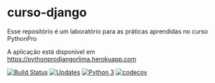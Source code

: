 # curso-django
Esse repositório é um laboratório para as práticas aprendidas no curso PythonPro

A aplicação está disponível em https://pythonprodjangorlima.herokuapp.com

[![Build Status](https://travis-ci.com/renexe/curso-django.svg?branch=master)](https://travis-ci.com/renexe/curso-django)
[![Updates](https://pyup.io/repos/github/renexe/curso-django/shield.svg)](https://pyup.io/repos/github/renexe/curso-django/)
[![Python 3](https://pyup.io/repos/github/renexe/curso-django/python-3-shield.svg)](https://pyup.io/repos/github/renexe/curso-django/)
[![codecov](https://codecov.io/gh/renexe/curso-django/branch/master/graph/badge.svg)](https://codecov.io/gh/renexe/curso-django)
